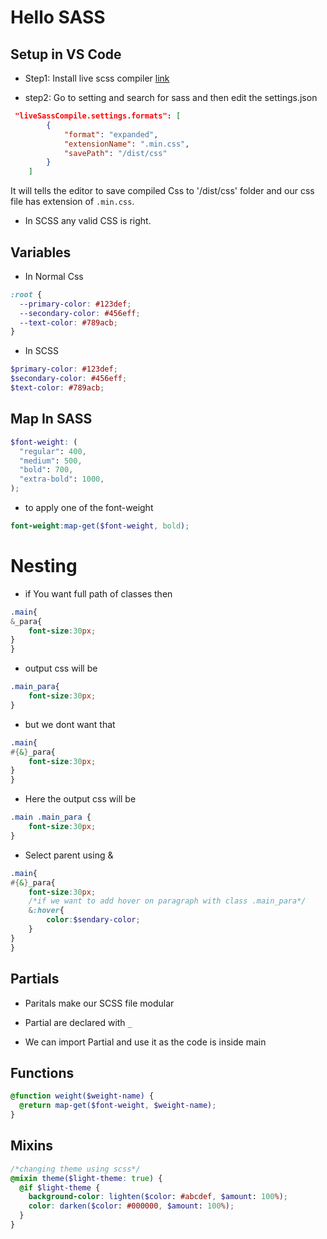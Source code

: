 # Hello SASS

## Setup in VS Code

- Step1: Install live scss compiler [link](https://marketplace.visualstudio.com/items?itemName=ritwickdey.live-sass#review-details)

- step2: Go to setting and search for sass and then edit the settings.json

```json
 "liveSassCompile.settings.formats": [
        {
            "format": "expanded",
            "extensionName": ".min.css",
            "savePath": "/dist/css"
        }
    ]
```

It will tells the editor to save compiled Css to '/dist/css' folder and our css file has extension of `.min.css`.

- In SCSS any valid CSS is right.

## Variables

- In Normal Css

```css
:root {
  --primary-color: #123def;
  --secondary-color: #456eff;
  --text-color: #789acb;
}
```

- In SCSS

```SCSS
$primary-color: #123def;
$secondary-color: #456eff;
$text-color: #789acb;
```

## Map In SASS

```SCSS
$font-weight: (
  "regular": 400,
  "medium": 500,
  "bold": 700,
  "extra-bold": 1000,
);
```

- to apply one of the font-weight

```SCSS
font-weight:map-get($font-weight, bold);
```

# Nesting

- if You want full path of classes then

```SCSS
.main{
&_para{
    font-size:30px;
}
}
```

- output css will be

```CSS
.main_para{
    font-size:30px;
}
```

- but we dont want that

```SCSS
.main{
#{&}_para{
    font-size:30px;
}
}
```

- Here the output css will be

```CSS
.main .main_para {
    font-size:30px;
}
```

- Select parent using &

```SCSS
.main{
#{&}_para{
    font-size:30px;
    /*if we want to add hover on paragraph with class .main_para*/
    &:hover{
        color:$sendary-color;
    }
}
}
```

## Partials

- Paritals make our SCSS file modular

- Partial are declared with `_`

- We can import Partial and use it as the code is inside main

## Functions

```SCSS
@function weight($weight-name) {
  @return map-get($font-weight, $weight-name);
}
```

## Mixins

```SCSS
/*changing theme using scss*/
@mixin theme($light-theme: true) {
  @if $light-theme {
    background-color: lighten($color: #abcdef, $amount: 100%);
    color: darken($color: #000000, $amount: 100%);
  }
}

```
